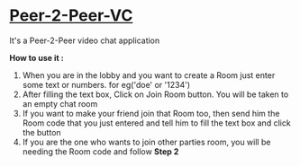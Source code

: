 # [Peer-2-Peer-VC](https://atulsingh11-0.github.io/Peer-2-Peer-VC/lobby.html)
 It's a Peer-2-Peer video chat application

 **How to use it :**
1. When you are in the lobby and you want to create a Room just enter some text or numbers. for eg('doe' or '1234')
2. After filling the text box, Click on Join Room button. You will be taken to an empty chat room
3. If you want to make your friend join that Room too, then send him the Room code that you just entered and tell him to fill the text box and click the button
4. If you are the one who wants to join other parties room, you will be needing the Room code and follow **Step 2**
